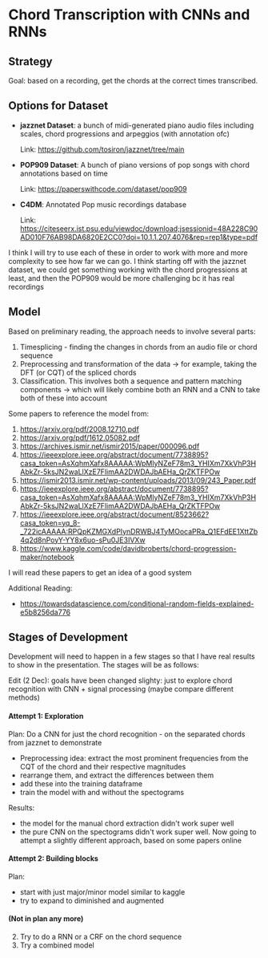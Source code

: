 # Chord Transcription with CNNs and RNNs

## Strategy

Goal: based on a recording, get the chords at the correct times transcribed.

## Options for Dataset

- **jazznet Dataset**: a bunch of midi-generated piano audio files including scales, chord progressions and arpeggios (with annotation ofc)

    Link: https://github.com/tosiron/jazznet/tree/main


- **POP909 Dataset**: A bunch of piano versions of pop songs with chord annotations based on time

    Link: https://paperswithcode.com/dataset/pop909

- **C4DM**: Annotated Pop music recordings database
        
    Link: https://citeseerx.ist.psu.edu/viewdoc/download;jsessionid=48A228C90AD010F76AB98DA6820E2CC0?doi=10.1.1.207.4076&rep=rep1&type=pdf

I think I will try to use each of these in order to work with more and more complexity to see how far we can go. I think starting off with the jazznet dataset, we could get something working with the chord progressions at least, and then the POP909 would be more challenging bc it has real recordings

## Model

Based on preliminary reading, the approach needs to involve several parts:

1. Timesplicing - finding the changes in chords from an audio file or chord sequence
2. Preprocessing and transformation of the data -> for example, taking the DFT (or CQT) of the spliced chords
3. Classification. This involves both a sequence and pattern matching components -> which will likely combine both an RNN and a CNN to take both of these into account

Some papers to reference the model from:
1. https://arxiv.org/pdf/2008.12710.pdf
2. https://arxiv.org/pdf/1612.05082.pdf
3. https://archives.ismir.net/ismir2015/paper/000096.pdf
4. https://ieeexplore.ieee.org/abstract/document/7738895?casa_token=AsXqhmXafx8AAAAA:WpMlyNZeF78m3_YHIXm7XkVhP3HAbkZr-5ksJN2waLlXzE7FlimAA2DWDAJbAEHa_QrZKTFPOw
5. https://ismir2013.ismir.net/wp-content/uploads/2013/09/243_Paper.pdf
6. https://ieeexplore.ieee.org/abstract/document/7738895?casa_token=AsXqhmXafx8AAAAA:WpMlyNZeF78m3_YHIXm7XkVhP3HAbkZr-5ksJN2waLlXzE7FlimAA2DWDAJbAEHa_QrZKTFPOw
7. https://ieeexplore.ieee.org/abstract/document/8523662?casa_token=yq_8-_722icAAAAA:RPQpKZMGXdPIynDRWBJ4TyMOocaPRa_Q1EFdEE1XttZb4q2d8nPoyY-YY8x6uo-sPu0JE3IVXw 
8. https://www.kaggle.com/code/davidbroberts/chord-progression-maker/notebook



I will read these papers to get an idea of a good system

Additional Reading:
- https://towardsdatascience.com/conditional-random-fields-explained-e5b8256da776 

## Stages of Development
Development will need to happen in a few stages so that I have real results to show in the presentation. The stages will be as follows:

Edit (2 Dec): goals have been changed slighty: just to explore chord recognition with CNN + signal processing (maybe compare different methods)

#### Attempt 1: Exploration
Plan:
Do a CNN for just the chord recognition - on the separated chords from jazznet to demonstrate
-  Preprocessing idea: extract the most prominent frequencies from the CQT of the chord and their respective magnitudes
- rearrange them, and extract the differences between them
- add these into the training dataframe
- train the model with and without the spectograms

Results:
- the model for the manual chord extraction didn't work super well
- the pure CNN on the spectograms didn't work super well. Now going to attempt a slightly different approach, based on some papers online

#### Attempt 2: Building blocks
Plan:
- start with just major/minor model similar to kaggle
- try to expand to diminished and augmented


#### (Not in plan any more)

2. Try to do a RNN or a CRF on the chord sequence
3. Try a combined model